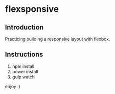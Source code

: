 # flexsponsive

## Introduction
Practicing building a responsive layout with flexbox.

## Instructions
1. npm install
2. bower install
3. gulp watch

enjoy :)
